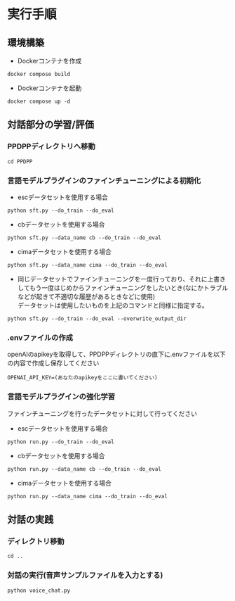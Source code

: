 # 実行手順
## 環境構築
- Dockerコンテナを作成
```
docker compose build
```
- Dockerコンテナを起動
```
docker compose up -d
```
## 対話部分の学習/評価
### PPDPPディレクトリへ移動
```
cd PPDPP
```
### 言語モデルプラグインのファインチューニングによる初期化
- escデータセットを使用する場合
```
python sft.py --do_train --do_eval
```
- cbデータセットを使用する場合
```
python sft.py --data_name cb --do_train --do_eval
```
- cimaデータセットを使用する場合
```
python sft.py --data_name cima --do_train --do_eval
```
- 同じデータセットでファインチューニングを一度行っており、それに上書きしてもう一度はじめからファインチューニングをしたいとき(なにかトラブルなどが起きて不適切な履歴があるときなどに使用)  
データセットは使用したいものを上記のコマンドと同様に指定する。
```
python sft.py --do_train --do_eval --overwrite_output_dir
```
### .envファイルの作成
openAIのapikeyを取得して、PPDPPディレクトリの直下に.envファイルを以下の内容で作成し保存してください
```
OPENAI_API_KEY=(あなたのapikeyをここに書いてください)
```
### 言語モデルプラグインの強化学習
ファインチューニングを行ったデータセットに対して行ってください
- escデータセットを使用する場合
```
python run.py --do_train --do_eval
```
- cbデータセットを使用する場合
```
python run.py --data_name cb --do_train --do_eval
```
- cimaデータセットを使用する場合
```
python run.py --data_name cima --do_train --do_eval
```
## 対話の実践
### ディレクトリ移動
```
cd ..
```
### 対話の実行(音声サンプルファイルを入力とする)
```
python voice_chat.py
```